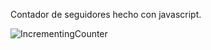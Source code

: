 Contador de seguidores hecho con javascript.

![IncrementingCounter](https://github.com/ezomoza/Incrementing-counter/assets/114027093/a469bf61-97e8-4fc0-b56d-b654ef9ad02c)
